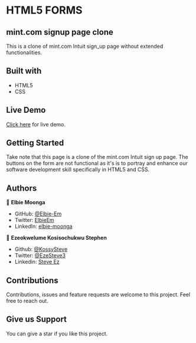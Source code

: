 # HTML5 FORMS

## mint.com signup page clone

This is a clone of mint.com Intuit sign_up page without extended functionalities.

## Built with

* HTML5
* CSS

## Live Demo

[Click here](https://rawcdn.githack.com/KossySteve/mint.com_signup_page_clone/69110614dba043cb89725a41032c2f7184d7ea67/index.html) for live demo.

## Getting Started

Take note that this page is a clone of the mint.com Intuit sign up page. The buttons on the form are not functional as it's is to portray and enhance our software development skill specifically in HTML5 and CSS.


## Authors

👤 **Elbie Moonga**
- GitHub: [@Elbie-Em](https://github.com/Elbie-em)
- Twitter: [ElbieEm](https://twitter.com/ElbieEm)
- LinkedIn: [elbie-moonga](https://www.linkedin.com/in/elbiemoonga/)

👤 **Ezeokwelume Kosisochukwu Stephen**

- Github: [@KossySteve](https://github.com/KossySteve)
- Twitter: [@EzeSteve3](https://twitter.com/EzeSteve3/)
- Linkedin: [Steve Ez](https://www.linkedin.com/in/steve-ez-b090ba198/)


## Contributions

Contributions, issues and feature requests are welcome to this project. Feel free to reach out.

## Give us Support

You can give a star if you like this project.




